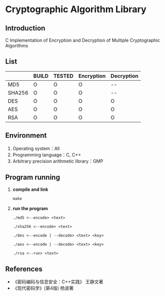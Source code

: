 # Cryptographic Algorithm Library

## Introduction

C Implementation of Encryption and Decryption of Multiple Cryptographic Algorithms

## List

|        | BUILD | TESTED | Encryption | Decryption |
| ------ | ----- | ------ | ---------- | ---------- |
| MD5    |   O   |    O   |     O      |     --     |
| SHA256 |   O   |    O   |     O      |     --     |
| DES    |   O   |    O   |     O      |     O      |
| AES    |   O   |    O   |     O      |     O      |
| RSA    |   O   |    O   |     O      |     O      |

## Environment

1. Operating system：All
2. Programming language：C, C++
3. Arbitrary precision arithmetic library：GMP

## Program running

1. **compile and link**

   ```makefile
   make
   ```

2. **run the program**

   ```
   ./md5 <--encode> <text>
   
   ./sha256 <--encode> <text>
   
   ./des <--encode | --decode> <text> <key>
   
   ./aes <--encode | --decode> <text> <key>
   
   ./rsa <--run> <text>
   ```

## References

- 《密码编码与信息安全：C++实践》 王静文著
- 《现代密码学》(第4版) 杨波著
